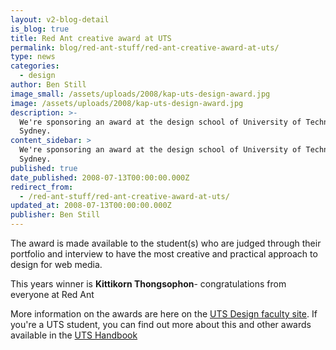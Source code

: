 ```yaml
---
layout: v2-blog-detail
is_blog: true
title: Red Ant creative award at UTS
permalink: blog/red-ant-stuff/red-ant-creative-award-at-uts/
type: news
categories:
  - design
author: Ben Still
image_small: /assets/uploads/2008/kap-uts-design-award.jpg
image: /assets/uploads/2008/kap-uts-design-award.jpg
description: >-
  We're sponsoring an award at the design school of University of Technology,
  Sydney.
content_sidebar: >
  We're sponsoring an award at the design school of University of Technology,
  Sydney.
published: true
date_published: 2008-07-13T00:00:00.000Z
redirect_from:
  - /red-ant-stuff/red-ant-creative-award-at-uts/
updated_at: 2008-07-13T00:00:00.000Z
publisher: Ben Still
---
```


The award is made available to the student(s) who are judged through their portfolio and interview to have the most creative and practical approach to design for web media.

This years winner is **Kittikorn Thongsophon**- congratulations from everyone at Red Ant

More information on the awards are here on the [UTS Design faculty site](http://www.dab.uts.edu.au/about/faculty-strengths/awards-prizes-scholarships/index.html). If you're a UTS student, you can find out more about this and other awards available in the [UTS Handbook](http://www.handbook.uts.edu.au/dab/faculty/prizes.html)
